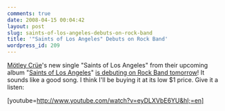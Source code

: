 ```yaml
---
comments: true
date: 2008-04-15 00:04:42
layout: post
slug: saints-of-los-angeles-debuts-on-rock-band
title: '"Saints of Los Angeles" Debuts on Rock Band'
wordpress_id: 209
---
```


[Mötley Crüe](http://en.wikipedia.org/wiki/M%C3%B6tley_Cr%C3%BCe)'s new single "Saints of Los Angeles" from their upcoming album "[Saints of Los Angeles](http://en.wikipedia.org/wiki/Saints_of_Los_Angeles)" [is debuting on Rock Band tomorrow](http://www.xbox360fanboy.com/2008/04/15/rock-band-debuts-motley-crue-saints-of-los-angeles/)! It sounds like a good song. I think I'll be buying it at its low $1 price. Give it a listen:


[youtube=http://www.youtube.com/watch?v=eyDLXVbE6YU&hl;=en]
